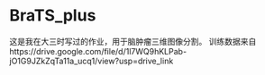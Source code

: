 # BraTS_plus
这是我在大三时写过的作业，用于脑肿瘤三维图像分割。
训练数据来自https://drive.google.com/file/d/1l7WQ9hKLPab-jO1G9JZkZqTa11a_ucq1/view?usp=drive_link
